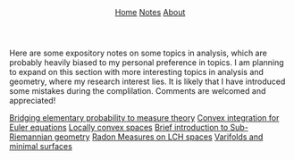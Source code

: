 <!DOCTYPE html>
<html>
    <link rel="stylesheet" href="style.css">
    <header> 
      <nav>
         <a href=”anduin-dk.github.io/AcademicWeb”>Home</a>
         <a href=”anduin-dk.github.io/AcademicWeb/notes.html”>Notes</a>
         <a href=”anduin-dk.github.io/AcademicWeb/about.html”>About</a>
      </nav>
    </header>
  <body>
    <title>
      Expository Notes
    </title>
    <div class = "row"> 
      <div class = "post-text-box">
        <section>
          <p>
            Here are some expository notes on some topics in analysis, which are probably heavily biased to my 
            personal preference in topics. I am planning to expand on this section with more interesting topics 
            in analysis and geometry, where my research interest lies.
            It is likely that I have introduced some mistakes during the complilation. 
            Comments are welcomed and appreciated!
          </p>
        </section>
        <section>
          <nav>
            <a href = "anduin-dk.github.io/AcademicWeb/Bridging_to_measure_theoretic_probability.pdf",
                target="_blank">
                Bridging elementary probability to measure theory</a>
            <a href = "anduin-dk.github.io/AcademicWeb/Convex_integration_From_Nash_embeddings_to_Euler_equation (4).pdf",
                target="_blank">
                Convex integration for Euler equations</a>
            <a href = "anduin-dk.github.io/AcademicWeb/LocallyConvexAnalysis.pdf", target="_blank">
                Locally convex spaces</a>
            <a href = "anduin-dk.github.io/AcademicWeb/SubRiemStructures.pdf", target="_blank">
                Brief introduction to Sub-Riemannian geometry</a>
            <a href = "anduin-dk.github.io/AcademicWeb/RadonMeasures.pdf", target="_blank">
                Radon Measures on LCH spaces</a>
            <a href = "anduin-dk.github.io/AcademicWeb/VarifoldGeom.pdf", target="_blank">
                Varifolds and minimal surfaces</a>
          </nav>
        </section>
      </div> 
    </div>
  </body>
</html>
